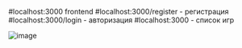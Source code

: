 #localhost:3000 frontend
#localhost:3000/register - регистрация
#localhost:3000/login - авторизация
#localhost:3000 - список игр

![image](https://github.com/user-attachments/assets/786ce22d-8746-4067-884e-1905165ec035)
